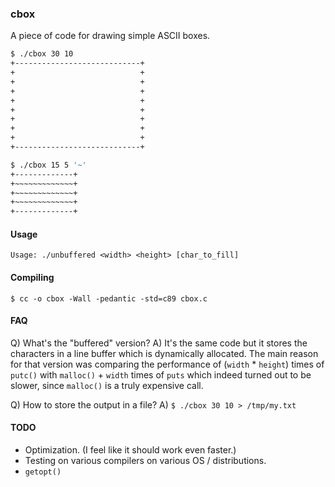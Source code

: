 ### cbox

A piece of code for drawing simple ASCII boxes.

```sh
$ ./cbox 30 10
+----------------------------+
+                            +
+                            +
+                            +
+                            +
+                            +
+                            +
+                            +
+                            +
+----------------------------+
```

```sh
$ ./cbox 15 5 '~'
+-------------+
+~~~~~~~~~~~~~+
+~~~~~~~~~~~~~+
+~~~~~~~~~~~~~+
+-------------+
```

#### Usage
`Usage: ./unbuffered <width> <height> [char_to_fill]`

#### Compiling
`$ cc -o cbox -Wall -pedantic -std=c89 cbox.c`

#### FAQ
Q) What's the "buffered" version?
A) It's the same code but it stores the characters in a line buffer
 which is dynamically allocated. The main reason for that version was comparing
 the performance of (`width` * `height`) times of `putc()` with `malloc()` +
 `width` times of `puts` which indeed turned out to be slower, since `malloc()`
 is a truly expensive call. 

Q) How to store the output in a file?
A) `$ ./cbox 30 10 > /tmp/my.txt`

#### TODO
 - Optimization. (I feel like it should work even faster.)
 - Testing on various compilers on various OS / distributions.
 - `getopt()`
